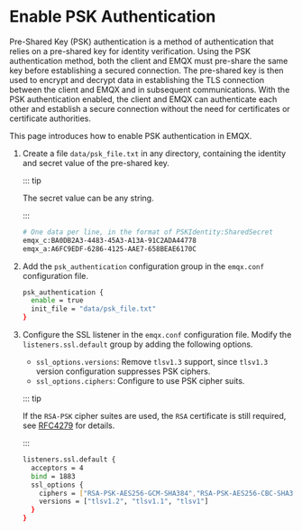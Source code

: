 # Enable PSK Authentication

Pre-Shared Key (PSK) authentication is a method of authentication that relies on a pre-shared key for identity verification. Using the PSK authentication method, both the client and EMQX must pre-share the same key before establishing a secured connection. The pre-shared key is then used to encrypt and decrypt data in establishing the TLS connection between the client and EMQX and in subsequent communications. With the PSK authentication enabled, the client and EMQX can authenticate each other and establish a secure connection without the need for certificates or certificate authorities. 

This page introduces how to enable PSK authentication in EMQX.

1. Create a file `data/psk_file.txt` in any directory, containing the identity and secret value of the pre-shared key. 

   ::: tip

   The secret value can be any string.

   :::

   ```bash
   # One data per line, in the format of PSKIdentity:SharedSecret
   emqx_c:BA0DB2A3-4483-45A3-A13A-91C2ADA44778
   emqx_a:A6FC9EDF-6286-4125-AAE7-658BEAE6170C
   ```

2. Add the `psk_authentication` configuration group in the `emqx.conf` configuration file.

   ```bash
   psk_authentication {
     enable = true
     init_file = "data/psk_file.txt"
   }
   ```

3. Configure the SSL listener in the `emqx.conf` configuration file. Modify the `listeners.ssl.default` group by adding the following options. 

   - `ssl_options.versions`: Remove `tlsv1.3` support, since `tlsv1.3` version configuration suppresses PSK ciphers.
   - `ssl_options.ciphers`: Configure to use PSK cipher suits.

   ::: tip

   If the `RSA-PSK` cipher suites are used, the `RSA` certificate is still required, see [RFC4279](https://www.rfc-editor.org/rfc/rfc4279#section-4) for details.

   :::

   ```bash
   listeners.ssl.default {
     acceptors = 4
     bind = 1883
     ssl_options {
       ciphers = ["RSA-PSK-AES256-GCM-SHA384","RSA-PSK-AES256-CBC-SHA384","RSA-PSK-AES128-GCM-SHA256","RSA-PSK-AES128-CBC-SHA256","RSA-PSK-AES256-CBC-SHA","RSA-PSK-AES128-CBC-SHA"]
       versions = ["tlsv1.2", "tlsv1.1", "tlsv1"]
     }
   }
   ```

   





